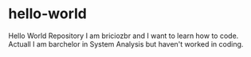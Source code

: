 # hello-world
Hello World Repository
I am briciozbr and I want to learn how to code. Actuall I am barchelor in System Analysis but haven't worked in coding.
